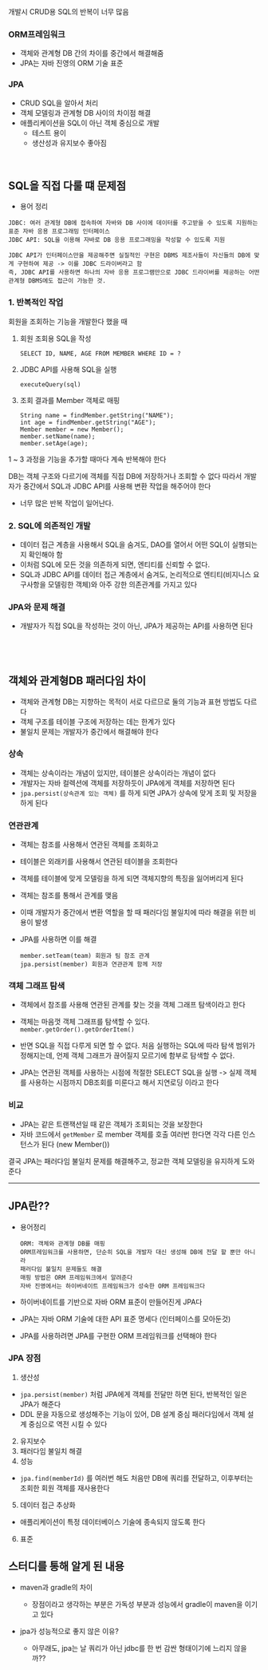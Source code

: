 개발시 CRUD용 SQL의 반복이 너무 많음

### ORM프레임워크

- 객체와 관계형 DB 간의 차이를 중간에서 해결해줌
- JPA는 자바 진영의 ORM 기술 표준

### JPA

- CRUD SQL을 알아서 처리
- 객체 모델링과 관계형 DB 사이의 차이점 해결
- 애플리케이션을 SQL이 아닌 객체 중심으로 개발
  - 테스트 용이
  - 생산성과 유지보수 좋아짐

<br>

## SQL을 직접 다룰 떄 문제점

- 용어 정리

```
JDBC: 여러 관계형 DB에 접속하여 자바와 DB 사이에 데이터를 주고받을 수 있도록 지원하는 표준 자바 응용 프로그래밍 인터페이스
JDBC API: SQL을 이용해 자바로 DB 응용 프로그래밍을 작성할 수 있도록 지원

JDBC API가 인터페이스만을 제공해주면 실질적인 구현은 DBMS 제조사들이 자신들의 DB에 맞게 구현하여 제공 -> 이를 JDBC 드라이버라고 함
즉, JDBC API를 사용하면 하나의 자바 응용 프로그램만으로 JDBC 드라이버를 제공하는 어떤 관계형 DBMS에도 접근이 가능한 것.
```

### 1. 반복적인 작업

회원을 조회하는 기능을 개발한다 했을 때

1. 회원 조회용 SQL을 작성

   `SELECT ID, NAME, AGE FROM MEMBER WHERE ID = ?`

2. JDBC API를 사용해 SQL을 실행

   `executeQuery(sql)`

3. 조회 결과를 Member 객체로 매핑

   ```
   String name = findMember.getString("NAME");
   int age = findMember.getString("AGE");
   Member member = new Member();
   member.setName(name);
   member.setAge(age);
   ```

1 ~ 3 과정을 기능을 추가할 때마다 계속 반복해야 한다

DB는 객체 구조와 다르기에 객체를 직접 DB에 저장하거나 조회할 수 없다
따라서 개발자가 중간에서 SQL과 JDBC API를 사용해 변환 작업을 해주어야 한다

- 너무 많은 반복 작업이 일어난다.

### 2. SQL에 의존적인 개발

- 데이터 접근 계층을 사용해서 SQL을 숨겨도, DAO를 열어서 어떤 SQL이 실행되는지 확인해야 함
- 이처럼 SQL에 모든 것을 의존하게 되면, 엔티티를 신뢰할 수 없다.
- SQL과 JDBC API를 데이터 접근 계층에서 숨겨도, 논리적으로 엔티티(비지니스 요구사항을 모델링한 객체)와 아주 강한 의존관계를 가지고 있다

### JPA와 문제 해결

- 개발자가 직접 SQL을 작성하는 것이 아닌, JPA가 제공하는 API를 사용하면 된다

## <br>

## 객체와 관계형DB 패러다임 차이

- 객체와 관계형 DB는 지향하는 목적이 서로 다르므로 둘의 기능과 표현 방법도 다르다
- 객체 구조를 테이블 구조에 저장하는 데는 한계가 있다
- 불일치 문제는 개발자가 중간에서 해결해야 한다

### 상속

- 객체는 상속이라는 개념이 있지만, 테이블은 상속이라는 개념이 없다
- 개발자는 자바 컬렉션에 객체를 저장하듯이 JPA에게 객체를 저장하면 된다
- `jpa.persist(상속관계 있는 객체)` 를 하게 되면 JPA가 상속에 맞게 조회 및 저장을 하게 된다

### 연관관계

- 객체는 참조를 사용해서 연관된 객체를 조회하고
- 테이블은 외래키를 사용해서 연관된 테이블을 조회한다

- 객체를 테이블에 맞게 모델링을 하게 되면 객체지향의 특징을 잃어버리게 된다
- 객체는 참조를 통해서 관계를 맺음
- 이때 개발자가 중간에서 변환 역할을 할 때 패러다임 불일치에 따라 해결을 위한 비용이 발생
- JPA를 사용하면 이를 해결
  ```
  member.setTeam(team) 회원과 팀 참조 관계
  jpa.persist(member) 회원과 연관관계 함께 저장
  ```

### 객체 그래프 탐색

- 객체에서 참조를 사용해 연관된 관계를 찾는 것을 객체 그래프 탐색이라고 한다
- 객체는 마음껏 객체 그래프를 탐색할 수 있다.
  `member.getOrder().getOrderItem()`
- 반면 SQL을 직접 다루게 되면 할 수 없다. 처음 실행하는 SQL에 따라 탐색 범위가 정해지는데, 언제 객체 그래프가 끊어질지 모르기에 함부로 탐색할 수 없다.

- JPA는 연관된 객체를 사용하는 시점에 적절한 SELECT SQL을 실행
  -> 실제 객체를 사용하는 시점까지 DB조회를 미룬다고 해서 지연로딩 이라고 한다

### 비교

- JPA는 같은 트랜잭션일 때 같은 객체가 조회되는 것을 보장한다
- 자바 코드에서 `getMember` 로 member 객체를 호출 여러번 한다면 각각 다른 인스턴스가 된다 (new Member())

결국 JPA는 패러다임 불일치 문제를 해결해주고, 정교한 객체 모델링을 유지하게 도와준다

---

## JPA란??

- 용어정리

  ```
  ORM: 객체와 관계형 DB를 매핑
  ORM프레임워크를 사용하면, 단순히 SQL을 개발자 대신 생성해 DB에 전달 할 뿐만 아니라
  패러다임 불일치 문제들도 해결
  매핑 방법은 ORM 프레임워크에서 알려준다
  자바 진영에서는 하이버네이트 프레임워크가 성숙한 ORM 프레임워크다
  ```

- 하이버네이트를 기반으로 자바 ORM 표준이 만들어진게 JPA다
- JPA는 자바 ORM 기술에 대한 API 표준 명세다 (인터페이스를 모아둔것)
- JPA를 사용하려면 JPA를 구현한 ORM 프레임워크를 선택해야 한다

### JPA 장점

1. 생산성

- `jpa.persist(member)` 처럼 JPA에게 객체를 전달만 하면 된다, 반복적인 일은 JPA가 해준다
- DDL 문을 자동으로 생성해주는 기능이 있어, DB 설계 중심 패러다임에서 객체 설계 중심으로 역전 시킬 수 있다

2. 유지보수
3. 패러다임 불일치 해결
4. 성능

- `jpa.find(memberId)` 를 여러번 해도 처음만 DB에 쿼리를 전달하고, 이후부터는 조회한 회원 객체를 재사용한다

5. 데이터 접근 추상화

- 애플리케이션이 특정 데이터베이스 기술에 종속되지 않도록 한다

6. 표준

## 스터디를 통해 알게 된 내용

- maven과 gradle의 차이

  - 장점이라고 생각하는 부분은 가독성 부분과 성능에서 gradle이 maven을 이기고 있다

- jpa가 성능적으로 좋지 않은 이유?
  - 아무래도, jpa는 날 쿼리가 아닌 jdbc를 한 번 감싼 형태이기에 느리지 않을까??
